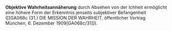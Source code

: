 
**Objektive Wahrheitsannäherung** durch Absehen von der Ichheit ermöglicht eine höhere Form der Erkenntnis jenseits subjektiver Befangenheit ([[GA068c (31.) DIE MISSION DER WAHRHEIT, öffentlicher Vortrag München, 6. Dezember 1909|GA068c/31]]).
